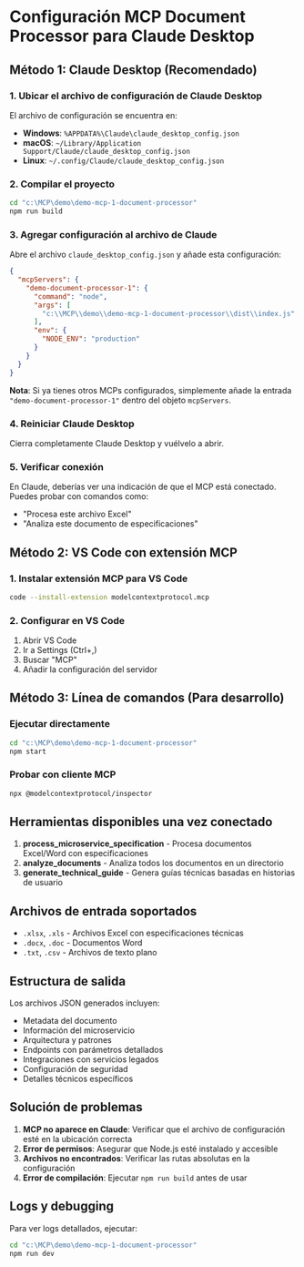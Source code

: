 # Configuración MCP Document Processor para Claude Desktop

## Método 1: Claude Desktop (Recomendado)

### 1. Ubicar el archivo de configuración de Claude Desktop

El archivo de configuración se encuentra en:
- **Windows**: `%APPDATA%\Claude\claude_desktop_config.json`
- **macOS**: `~/Library/Application Support/Claude/claude_desktop_config.json`
- **Linux**: `~/.config/Claude/claude_desktop_config.json`

### 2. Compilar el proyecto

```bash
cd "c:\MCP\demo\demo-mcp-1-document-processor"
npm run build
```

### 3. Agregar configuración al archivo de Claude

Abre el archivo `claude_desktop_config.json` y añade esta configuración:

```json
{
  "mcpServers": {
    "demo-document-processor-1": {
      "command": "node",
      "args": [
        "c:\\MCP\\demo\\demo-mcp-1-document-processor\\dist\\index.js"
      ],
      "env": {
        "NODE_ENV": "production"
      }
    }
  }
}
```

**Nota**: Si ya tienes otros MCPs configurados, simplemente añade la entrada `"demo-document-processor-1"` dentro del objeto `mcpServers`.

### 4. Reiniciar Claude Desktop

Cierra completamente Claude Desktop y vuélvelo a abrir.

### 5. Verificar conexión

En Claude, deberías ver una indicación de que el MCP está conectado. Puedes probar con comandos como:
- "Procesa este archivo Excel"
- "Analiza este documento de especificaciones"

## Método 2: VS Code con extensión MCP

### 1. Instalar extensión MCP para VS Code

```bash
code --install-extension modelcontextprotocol.mcp
```

### 2. Configurar en VS Code

1. Abrir VS Code
2. Ir a Settings (Ctrl+,)
3. Buscar "MCP"
4. Añadir la configuración del servidor

## Método 3: Línea de comandos (Para desarrollo)

### Ejecutar directamente

```bash
cd "c:\MCP\demo\demo-mcp-1-document-processor"
npm start
```

### Probar con cliente MCP

```bash
npx @modelcontextprotocol/inspector
```

## Herramientas disponibles una vez conectado

1. **process_microservice_specification** - Procesa documentos Excel/Word con especificaciones
2. **analyze_documents** - Analiza todos los documentos en un directorio
3. **generate_technical_guide** - Genera guías técnicas basadas en historias de usuario

## Archivos de entrada soportados

- `.xlsx`, `.xls` - Archivos Excel con especificaciones técnicas
- `.docx`, `.doc` - Documentos Word
- `.txt`, `.csv` - Archivos de texto plano

## Estructura de salida

Los archivos JSON generados incluyen:
- Metadata del documento
- Información del microservicio
- Arquitectura y patrones
- Endpoints con parámetros detallados
- Integraciones con servicios legados
- Configuración de seguridad
- Detalles técnicos específicos

## Solución de problemas

1. **MCP no aparece en Claude**: Verificar que el archivo de configuración esté en la ubicación correcta
2. **Error de permisos**: Asegurar que Node.js esté instalado y accesible
3. **Archivos no encontrados**: Verificar las rutas absolutas en la configuración
4. **Error de compilación**: Ejecutar `npm run build` antes de usar

## Logs y debugging

Para ver logs detallados, ejecutar:
```bash
cd "c:\MCP\demo\demo-mcp-1-document-processor"
npm run dev
```
